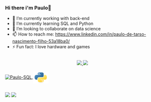 ### Hi there i'm Paulo👋

- 🔭 I’m currently working with back-end
- 🌱 I’m currently learning SQL and Python
- 👯 I’m looking to collaborate on data science 
- 📫 How to reach me: https://www.linkedin.com/in/paulo-de-tarso-nascimento-filho-53a18ba0/
- ⚡ Fun fact: I love hardware and games


##

<div align="center">
  <a href="https://github.com/paulodtn">
  <img height="130em" src="https://github-readme-stats.vercel.app/api?username=paulodtn&show_icons=true&theme=dark&include_all_commits=true&count_private=true"/>
  <img height="130em" src="https://github-readme-stats.vercel.app/api/top-langs/?username=paulodtn&layout=compact&langs_count=7&theme=dark"/>
</div>
  
  <div style="display: inline_block"><br>
  <img align="center" alt="Paulo-SQL" height="50" width="60" src="https://cdn.jsdelivr.net/gh/devicons/devicon/icons/mysql/mysql-original-wordmark.svg">
  <img align="center" alt="Paulo-Python" height="40" width="50" src="https://raw.githubusercontent.com/devicons/devicon/master/icons/python/python-original.svg">
</div>
  
  ##
  
  <div> 
  <a href = "ptarsofilho4@gmail.com"><img src="https://img.shields.io/badge/Gmail-D14836?style=for-the-badge&logo=gmail&logoColor=white" target="_blank"></a>
  <a href="https://www.linkedin.com/in/paulo-de-tarso-nascimento-filho-53a18ba0/" target="_blank"><img src="https://img.shields.io/badge/-LinkedIn-%230077B5?style=for-the-badge&logo=linkedin&logoColor=white" target="_blank"></a> 

    

